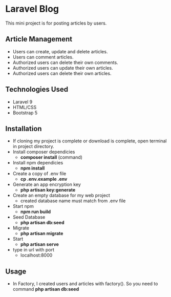 
# Laravel Blog

  This mini project is for posting articles by users.

## Article Management

- Users can create, update and delete articles.
- Users can comment articles.
- Authorized users can delete their own comments.
- Authorized users can update their own articles.
- Authorized users can delete their own articles.

## Technologies Used

- Laravel 9
- HTML/CSS
- Bootstrap 5

## Installation

- If cloning my project is complete or download is complete, open terminal in project directory.
- Install composer dependicies
  - **composer install** (command)
- Install npm dependicies
  - **npm install**
- Create a copy of .env file
  - **cp .env.example .env**
- Generate an app encryption key
  - **php artisan key:generate**
- Create an empty database for my web project
  - created database name must match from .env file
- Start npm 
  - **npm run build**
- Seed Database
  - **php artisan db:seed**
- Migrate
  - **php artisan migrate**
- Start 
  - **php artisan serve**
- type in url with port 
  - localhost:8000

## Usage

- In Factory, I created users and articles with factory(). So you need to command **php artisan db:seed**



